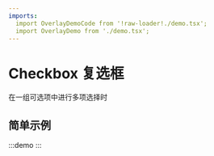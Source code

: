 ```yaml
---
imports:
  import OverlayDemoCode from '!raw-loader!./demo.tsx';
  import OverlayDemo from './demo.tsx';
---
```


# Checkbox 复选框

在一组可选项中进行多项选择时

## 简单示例

:::demo 
<Block code={OverlayDemoCode} des="弹出层"> 
<OverlayDemo /> 
</Block> 
:::